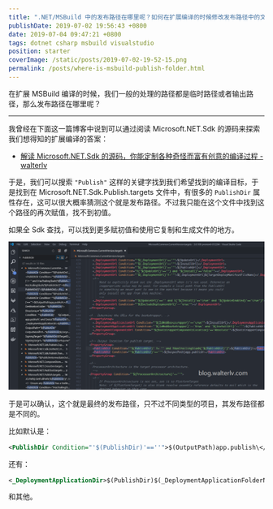 ```yaml
---
title: ".NET/MSBuild 中的发布路径在哪里呢？如何在扩展编译的时候修改发布路径中的文件呢？"
publishDate: 2019-07-02 19:56:43 +0800
date: 2019-07-04 09:47:21 +0800
tags: dotnet csharp msbuild visualstudio
position: starter
coverImage: /static/posts/2019-07-02-19-52-15.png
permalink: /posts/where-is-msbuild-publish-folder.html
---
```


在扩展 MSBuild 编译的时候，我们一般的处理的路径都是临时路径或者输出路径，那么发布路径在哪里呢？

---

我曾经在下面这一篇博客中说到可以通过阅读 Microsoft.NET.Sdk 的源码来探索我们想得知的扩展编译的答案：

- [解读 Microsoft.NET.Sdk 的源码，你能定制各种奇怪而富有创意的编译过程 - walterlv](/post/read-microsoft-net-sdk)

于是，我们可以搜索 `"Publish"` 这样的关键字找到我们希望找到的编译目标，于是找到在 Microsoft.NET.Sdk.Publish.targets 文件中，有很多的 `PublishDir` 属性存在，这可以很大概率猜测这个就是发布路径。不过我只能在这个文件中找到这个路径的再次赋值，找不到初值。

如果全 Sdk 查找，可以找到更多赋初值和使用它复制和生成文件的地方。

![PublishDir 全文查找](/static/posts/2019-07-02-19-52-15.png)

于是可以确认，这个就是最终的发布路径，只不过不同类型的项目，其发布路径都是不同的。

比如默认是：

```xml
<PublishDir Condition="'$(PublishDir)'==''">$(OutputPath)app.publish\</PublishDir>
```

还有：

```xml
<_DeploymentApplicationDir>$(PublishDir)$(_DeploymentApplicationFolderName)\</_DeploymentApplicationDir>
```

和其他。


